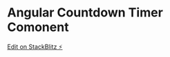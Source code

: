 # Angular Countdown Timer Comonent

[Edit on StackBlitz ⚡️](https://stackblitz.com/edit/angular-countdown-timer-component)
